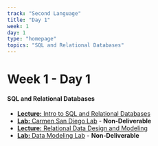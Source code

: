 ```yaml
---
track: "Second Language"
title: "Day 1"
week: 1
day: 1
type: "homepage"
topics: "SQL and Relational Databases"
---
```



# Week 1 - Day 1

#### SQL and Relational Databases
- [**Lecture:** Intro to SQL and Relational Databases](/second-language/week-19/day-1/lecture-materials/intro-to-sql-and-relational-databases/)
- [**Lab:** Carmen San Diego Lab](/second-language/week-19/day-1/labs/carmen-san-diego-lab/) - **Non-Deliverable**
- [**Lecture:** Relational Data Design and Modeling](/second-language/week-1/day-1/lecture-materials/relational-data-design-and-modeling/)
- [**Lab:** Data Modeling Lab](/second-language/week-1/day-1/labs/data-modeling-lab/) - **Non-Deliverable**
